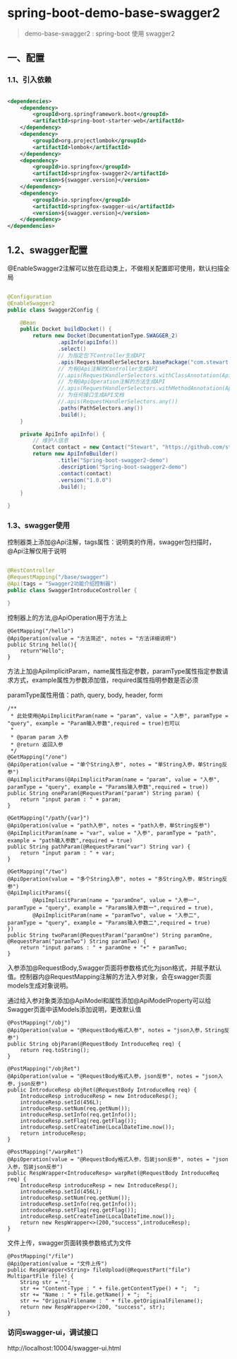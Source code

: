 # spring-boot-demo-base-swagger2

> demo-base-swagger2 : spring-boot 使用 swagger2

## 一、配置

### 1.1、引入依赖

```xml

<dependencies>
    <dependency>
        <groupId>org.springframework.boot</groupId>
        <artifactId>spring-boot-starter-web</artifactId>
    </dependency>
    <dependency>
        <groupId>org.projectlombok</groupId>
        <artifactId>lombok</artifactId>
    </dependency>
    <dependency>
        <groupId>io.springfox</groupId>
        <artifactId>springfox-swagger2</artifactId>
        <version>${swagger.version}</version>
    </dependency>
    <dependency>
        <groupId>io.springfox</groupId>
        <artifactId>springfox-swagger-ui</artifactId>
        <version>${swagger.version}</version>
    </dependency>
</dependencies>
```

## 1.2、swagger配置

@EnableSwagger2注解可以放在启动类上，不做相关配置即可使用，默认扫描全局

```java

@Configuration
@EnableSwagger2
public class Swagger2Config {

    @Bean
    public Docket buildDocket() {
        return new Docket(DocumentationType.SWAGGER_2)
                .apiInfo(apiInfo())
                .select()
                // 为指定包下Controller生成API
                .apis(RequestHandlerSelectors.basePackage("com.stewart.base.swagger2.web"))
                // 为有@Api注解的Controller生成API
                //.apis(RequestHandlerSelectors.withClassAnnotation(Api.class))
                // 为有@ApiOperation注解的方法生成API
                //.apis(RequestHandlerSelectors.withMethodAnnotation(ApiOperation.class))
                // 为任何接口生成API文档
                //.apis(RequestHandlerSelectors.any())
                .paths(PathSelectors.any())
                .build();
    }

    private ApiInfo apiInfo() {
        // 维护人信息
        Contact contact = new Contact("Stewart", "https://github.com/stewart-tian/spring-boot-series-demo", "stewarttian@aliyun.com");
        return new ApiInfoBuilder()
                .title("Spring-boot-swagger2-demo")
                .description("Spring-boot-swagger2-demo")
                .contact(contact)
                .version("1.0.0")
                .build();
    }

}
```

### 1.3、swagger使用

控制器类上添加@Api注解，tags属性：说明类的作用，swagger包扫描时，@Api注解仅用于说明

```java

@RestController
@RequestMapping("/base/swagger")
@Api(tags = "Swagger2功能介绍控制器")
public class SwaggerIntroduceController {

}
```

控制器上的方法,@ApiOperation用于方法上

    @GetMapping("/hello")
    @ApiOperation(value = "方法简述", notes = "方法详细说明")
    public String hello(){
        return"Hello";
    }

方法上加@ApiImplicitParam，name属性指定参数，paramType属性指定参数请求方式，example属性为参数添加值，required属性指明参数是否必须

paramType属性用值：path, query, body, header, form

    /**
     * 此处使用@ApiImplicitParam(name = "param", value = "入参", paramType = "query", example = "Param输入参数",required = true)也可以
     *
     * @param param 入参
     * @return 返回入参
     */
    @GetMapping("/one")
    @ApiOperation(value = "单个String入参", notes = "单String入参，单String反参")
    @ApiImplicitParams(@ApiImplicitParam(name = "param", value = "入参", paramType = "query", example = "Params输入参数",required = true))
    public String oneParam(@RequestParam("param") String param) {
        return "input param : " + param;
    }

    @GetMapping("/path/{var}")
    @ApiOperation(value = "path入参", notes = "path入参，单String反参")
    @ApiImplicitParam(name = "var", value = "入参", paramType = "path", example = "path输入参数",required = true)
    public String pathParam(@RequestParam("var") String var) {
        return "input param : " + var;
    }

    @GetMapping("/two")
    @ApiOperation(value = "多个String入参", notes = "多String入参，单String反参")
    @ApiImplicitParams({
            @ApiImplicitParam(name = "paramOne", value = "入参一", paramType = "query", example = "Params输入参数一",required = true),
            @ApiImplicitParam(name = "paramTwo", value = "入参二", paramType = "query", example = "Params输入参数二",required = true)
    })
    public String twoParam(@RequestParam("paramOne") String paramOne, @RequestParam("paramTwo") String paramTwo) {
        return "input params : " + paramOne + "+" + paramTwo;
    }

入参添加@RequestBody,Swagger页面将参数格式化为json格式，并赋予默认值。控制器内@RequestMapping注解的方法入参对象，会在swagger页面models生成对象说明。

通过给入参对象类添加@ApiModel和属性添加@ApiModelProperty可以给Swagger页面中该Models添加说明，更改默认值

    @PostMapping("/obj")
    @ApiOperation(value = "@RequestBody格式入参", notes = "json入参，String反参")
    public String objParam(@RequestBody IntroduceReq req) {
        return req.toString();
    }

    @PostMapping("/objRet")
    @ApiOperation(value = "@RequestBody格式入参，json反参", notes = "json入参，json反参")
    public IntroduceResp objRet(@RequestBody IntroduceReq req) {
        IntroduceResp introduceResp = new IntroduceResp();
        introduceResp.setId(456L);
        introduceResp.setNum(req.getNum());
        introduceResp.setInfo(req.getInfo());
        introduceResp.setFlag(req.getFlag());
        introduceResp.setCreateTime(LocalDateTime.now());
        return introduceResp;
    }

    @PostMapping("/warpRet")
    @ApiOperation(value = "@RequestBody格式入参，包装json反参", notes = "json入参，包装json反参")
    public RespWrapper<IntroduceResp> warpRet(@RequestBody IntroduceReq req) {
        IntroduceResp introduceResp = new IntroduceResp();
        introduceResp.setId(456L);
        introduceResp.setNum(req.getNum());
        introduceResp.setInfo(req.getInfo());
        introduceResp.setFlag(req.getFlag());
        introduceResp.setCreateTime(LocalDateTime.now());
        return new RespWrapper<>(200,"success",introduceResp);
    }

文件上传，swagger页面转换参数格式为文件

    @PostMapping("/file")
    @ApiOperation(value = "文件上传")
    public RespWrapper<String> fileUpload(@RequestPart("file") MultipartFile file) {
        String str = "";
        str += "Content-Type : " + file.getContentType() + ";  ";
        str += "Name : " + file.getName() + ";  ";
        str += "OriginalFilename : " + file.getOriginalFilename();
        return new RespWrapper<>(200, "success", str);
    }

### 访问swagger-ui，调试接口

http://localhost:10004/swagger-ui.html